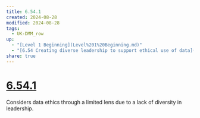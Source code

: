 ```yaml
---
title: 6.54.1
created: 2024-08-28
modified: 2024-08-28
tags:
  - UK-DMM_row
up:
  - "[Level 1 Beginning](Level%201%20Beginning.md)"
  - "[6.54 Creating diverse leadership to support ethical use of data](6.54%20Creating%20diverse%20leadership%20to%20support%20ethical%20use%20of%20data.md)"
share: true
---
```

# [6.54.1](6.54.1.md)

Considers data ethics through a limited lens due to a lack of diversity in leadership.
